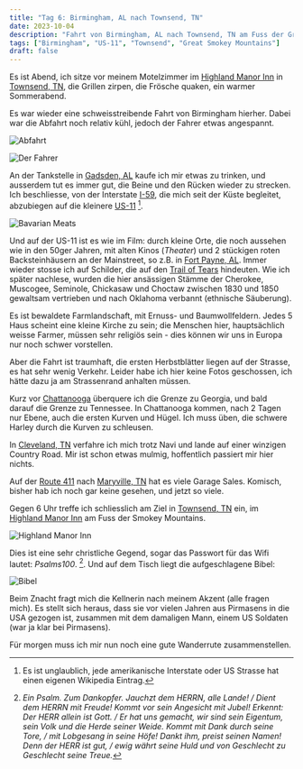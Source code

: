 ```yaml
---
title: "Tag 6: Birmingham, AL nach Townsend, TN"
date: 2023-10-04
description: "Fahrt von Birmingham, AL nach Townsend, TN am Fuss der Great Smokey Mountains"
tags: ["Birmingham", "US-11", "Townsend", "Great Smokey Mountains"]
draft: false
---
```


Es ist Abend, ich sitze vor meinem Motelzimmer im [Highland Manor Inn][HighlandManor] in [Townsend, TN](https://maps.app.goo.gl/iYd6BwvEgiMweCmc8), die Grillen zirpen, die Frösche quaken, ein warmer Sommerabend. 

Es war wieder eine schweisstreibende Fahrt von Birmingham hierher. Dabei war die Abfahrt noch relativ kühl, jedoch der Fahrer etwas angespannt.

![Abfahrt](/images/IMG_0401.jpeg)

![Der Fahrer](/images/IMG_0402.jpeg "Ob das wohl gut geht?")

An der Tankstelle in [Gadsden, AL](https://maps.app.goo.gl/FyFW9ZBZj458Kqc79)  kaufe ich mir etwas zu trinken, und ausserdem tut es immer gut, die Beine und den Rücken wieder zu strecken. Ich beschliesse, von der Interstate [I-59](https://en.wikipedia.org/wiki/Interstate_59), die mich seit der Küste begleitet, abzubiegen auf die kleinere [US-11](https://en.wikipedia.org/wiki/U.S._Route_11) [^roads].

![Bavarian Meats](/images/IMG_0403.jpeg "Bavarian Meats mit Schweizer Landjäger")

[^roads]: Es ist unglaublich, jede amerikanische Interstate oder US Strasse hat einen eigenen Wikipedia Eintrag. 

Und auf der US-11 ist es wie im Film: durch kleine Orte, die noch aussehen wie in den 50ger Jahren, mit alten Kinos (*Theater*) und 2 stückigen roten Backsteinhäusern an der Mainstreet, so z.B. in [Fort Payne, AL](https://en.wikipedia.org/wiki/Fort_Payne,_Alabama). Immer wieder stosse ich auf Schilder, die auf den [Trail of Tears](https://en.wikipedia.org/wiki/Trail_of_Tears) hindeuten. Wie ich später nachlese, wurden die hier ansässigen Stämme der Cherokee, Muscogee, Seminole, Chickasaw und Choctaw zwischen 1830 und 1850 gewaltsam vertrieben und nach Oklahoma verbannt (ethnische Säuberung).

Es ist bewaldete Farmlandschaft, mit Ernuss- und Baumwollfeldern. Jedes 5 Haus scheint eine kleine Kirche zu sein; die Menschen hier, hauptsächlich weisse Farmer, müssen sehr religiös sein - dies können wir uns in Europa nur noch schwer vorstellen.

Aber die Fahrt ist traumhaft, die ersten Herbstblätter liegen auf der Strasse, es hat sehr wenig Verkehr. Leider habe ich hier keine Fotos geschossen, ich hätte dazu ja am Strassenrand anhalten müssen. 

Kurz vor [Chattanooga](https://maps.apple.com/?address=Chattanooga,%20TN,%20United%20States&auid=3544626704927190132&ll=35.043277,-85.307610&lsp=7618&q=Chattanooga) überquere ich die Grenze zu Georgia, und bald darauf die Grenze zu Tennessee. In Chattanooga kommen, nach 2 Tagen nur Ebene, auch die ersten Kurven und Hügel. Ich muss üben, die schwere Harley durch die Kurven zu schleusen.

In [Cleveland, TN](https://maps.apple.com/?address=Cleveland,%20TN,%20United%20States&auid=80438661544134316&ll=35.159898,-84.873819&lsp=7618&q=Cleveland) verfahre ich mich trotz Navi und lande auf einer winzigen Country Road. Mir ist schon etwas mulmig, hoffentlich passiert mir hier nichts.

Auf der [Route 411](https://en.wikipedia.org/wiki/U.S._Route_411) nach [Maryville, TN](https://maps.apple.com/?address=Maryville,%20TN,%20United%20States&auid=13686978976520944231&ll=35.752097,-83.975075&lsp=7618&q=Maryville) hat es viele Garage Sales. Komisch, bisher hab ich noch gar keine gesehen, und jetzt so viele. 

Gegen 6 Uhr treffe ich schliesslich am Ziel in [Townsend, TN](https://maps.apple.com/?address=E%20Chestnut%20Hill%20Rd,%20Townsend,%20TN%20%2037882,%20United%20States&ll=35.676187,-83.749483&q=My%20Location) ein, im [Highland Manor Inn][HighlandManor] am Fuss der Smokey Mountains. 

![Highland Manor Inn](/images/IMG_0410.jpeg "Highland Manor Inn, Townsend TN")

Dies ist eine sehr christliche Gegend, sogar das Passwort für das Wifi lautet: *Psalms100*. [^Psalm100]. Und auf dem Tisch liegt die aufgeschlagene Bibel:

![Bibel](/images/IMG_0407.jpeg "Bibel aufgeschlagen am Tischchen")

Beim Znacht fragt mich die Kellnerin nach meinem Akzent (alle fragen mich). Es stellt sich heraus, dass sie vor vielen Jahren aus Pirmasens in die USA gezogen ist, zusammen mit dem damaligen Mann, einem US Soldaten (war ja klar bei Pirmasens). 

Für morgen muss ich mir nun noch eine gute Wanderrute zusammenstellen.

[^Psalm100]: *Ein Psalm. Zum Dankopfer. Jauchzt dem HERRN, alle Lande! / Dient dem HERRN mit Freude! Kommt vor sein Angesicht mit Jubel! Erkennt: Der HERR allein ist Gott. / Er hat uns gemacht, wir sind sein Eigentum, sein Volk und die Herde seiner Weide. Kommt mit Dank durch seine Tore, / mit Lobgesang in seine Höfe! Dankt ihm, preist seinen Namen! Denn der HERR ist gut, / ewig währt seine Huld und von Geschlecht zu Geschlecht seine Treue.* 

[HighlandManor]: https://www.highlandmanor.com

